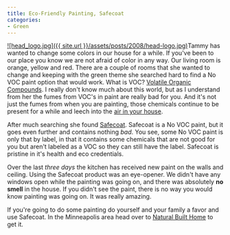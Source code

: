 ```yaml
---
title: Eco-Friendly Painting, Safecoat
categories:
- Green
---
```


[![head_logo.jpg]({{ site.url }}/assets/posts/2008/head-logo.jpg)](http://www.afmsafecoat.com/)Tammy has wanted to change some colors in our house for a while. If you've been to our place you know we are not afraid of color in any way. Our living room is orange, yellow and red.
There are a couple of rooms that she wanted to change and keeping with the green theme she searched hard to find a No VOC paint option that would work. What is VOC? [Volatile Organic Compounds](http://en.wikipedia.org/wiki/Volatile_organic_compound). I really don't know much about this world, but as I understand from her the fumes from VOC's in paint are really bad for you. And it's not just the fumes from when you are painting, those chemicals continue to be present for a while and leech into the [air in your house](http://en.wikipedia.org/wiki/Sick_building_syndrome).

After much searching she found [Safecoat](). Safecoat is a No VOC paint, but it goes even further and contains nothing _bad_. You see, some No VOC paint is only that by label, in that it contains some chemicals that are not good for you but aren't labeled as a VOC so they can still have the label. Safecoat is pristine in it's health and eco credentials.

Over the last _three days_ the kitchen has received new paint on the walls and ceiling. Using the Safecoat product was an eye-opener. We didn't have any windows open while the painting was going on, and there was absolutely **no smell** in the house. If you didn't see the paint, there is no way you would know painting was going on. It was really amazing.

If you're going to do some painting do yourself and your family a favor and use Safecoat. In the Minneapolis area head over to [Natural Built Home](http://www.naturalbuilthome.com/) to get it.
